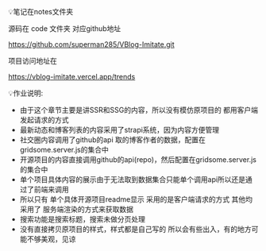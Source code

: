 💡笔记在notes文件夹



源码在 code 文件夹 对应github地址

https://github.com/superman285/VBlog-Imitate.git



项目访问地址在

https://vblog-imitate.vercel.app/trends



💡作业说明:

- 由于这个章节主要是讲SSR和SSG的内容，所以没有模仿原项目的 都用客户端发起请求的方式
- 最新动态和博客列表的内容采用了strapi系统，因为内容方便管理
- 社交圈内容调用了github的api 取的博客作者的数据，配置在gridsome.server.js的集合中
- 开源项目的内容直接调用github的api(repo)，然后配置在gridsome.server.js的集合中
- 单个项目具体内容的展示由于无法取到数据集合只能单个调用api所以还是通过了前端来调用
- 所以只有 单个具体开源项目readme显示 采用的是客户端请求的方式 其他均采用了 服务端渲染的方式来获取数据
- 搜索功能是搜索标题，搜索未做分页处理
- 没有直接拷贝原项目的样式，样式都是自己写的 所以会有些出入，有的地方可能不够美观，见谅



